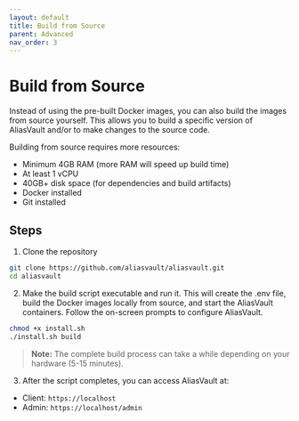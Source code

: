 ```yaml
---
layout: default
title: Build from Source
parent: Advanced
nav_order: 3
---
```


# Build from Source
Instead of using the pre-built Docker images, you can also build the images from source yourself. This allows you to build a specific version of AliasVault and/or to make changes to the source code.

Building from source requires more resources:
- Minimum 4GB RAM (more RAM will speed up build time)
- At least 1 vCPU
- 40GB+ disk space (for dependencies and build artifacts)
- Docker installed
- Git installed

## Steps
1. Clone the repository
```bash
git clone https://github.com/aliasvault/aliasvault.git
cd aliasvault
```
2. Make the build script executable and run it. This will create the .env file, build the Docker images locally from source, and start the AliasVault containers. Follow the on-screen prompts to configure AliasVault.
```bash
chmod +x install.sh
./install.sh build
```
> **Note:** The complete build process can take a while depending on your hardware (5-15 minutes).

3.  After the script completes, you can access AliasVault at:
  - Client: `https://localhost`
  - Admin: `https://localhost/admin`
